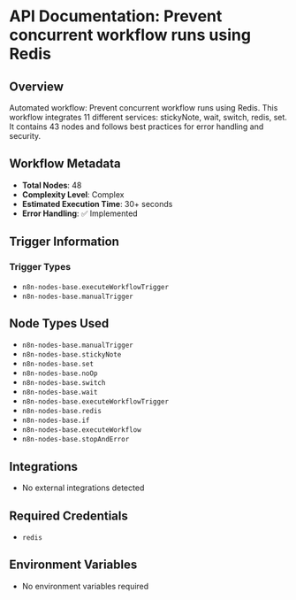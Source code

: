# API Documentation: Prevent concurrent workflow runs using Redis

## Overview
Automated workflow: Prevent concurrent workflow runs using Redis. This workflow integrates 11 different services: stickyNote, wait, switch, redis, set. It contains 43 nodes and follows best practices for error handling and security.

## Workflow Metadata
- **Total Nodes**: 48
- **Complexity Level**: Complex
- **Estimated Execution Time**: 30+ seconds
- **Error Handling**: ✅ Implemented

## Trigger Information
### Trigger Types
- `n8n-nodes-base.executeWorkflowTrigger`
- `n8n-nodes-base.manualTrigger`

## Node Types Used
- `n8n-nodes-base.manualTrigger`
- `n8n-nodes-base.stickyNote`
- `n8n-nodes-base.set`
- `n8n-nodes-base.noOp`
- `n8n-nodes-base.switch`
- `n8n-nodes-base.wait`
- `n8n-nodes-base.executeWorkflowTrigger`
- `n8n-nodes-base.redis`
- `n8n-nodes-base.if`
- `n8n-nodes-base.executeWorkflow`
- `n8n-nodes-base.stopAndError`

## Integrations
- No external integrations detected

## Required Credentials
- `redis`

## Environment Variables
- No environment variables required
